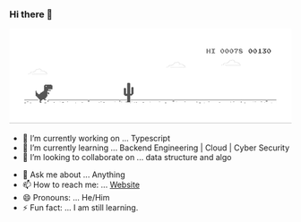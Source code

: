 ### Hi there 👋 

![image](https://github.com/LishuGupta652/lishugupta652/blob/master/dino.gif)


- 🔭 I’m currently working on ... Typescript
- 🌱 I’m currently learning ... Backend Engineering | Cloud | Cyber Security
- 👯 I’m looking to collaborate on ... data structure and algo
<!-- - 🤔 I’m looking for help with ...  -->
- 💬 Ask me about ...  Anything
- 📫 How to reach me: ... [Website](https://www.lishu.ml)
- 😄 Pronouns: ... He/Him
- ⚡ Fun fact: ... I am still learning.


<!-- [![Top Langs](https://github-readme-stats.vercel.app/api/top-langs/?username=lishugupta652&layout=compact)](https://github.com/lishugupta652) -->

